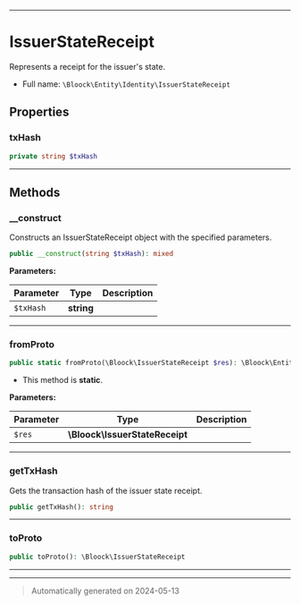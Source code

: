 ***

# IssuerStateReceipt

Represents a receipt for the issuer's state.



* Full name: `\Bloock\Entity\Identity\IssuerStateReceipt`



## Properties


### txHash



```php
private string $txHash
```






***

## Methods


### __construct

Constructs an IssuerStateReceipt object with the specified parameters.

```php
public __construct(string $txHash): mixed
```








**Parameters:**

| Parameter | Type | Description |
|-----------|------|-------------|
| `$txHash` | **string** |  |





***

### fromProto



```php
public static fromProto(\Bloock\IssuerStateReceipt $res): \Bloock\Entity\Identity\IssuerStateReceipt
```



* This method is **static**.




**Parameters:**

| Parameter | Type | Description |
|-----------|------|-------------|
| `$res` | **\Bloock\IssuerStateReceipt** |  |





***

### getTxHash

Gets the transaction hash of the issuer state receipt.

```php
public getTxHash(): string
```












***

### toProto



```php
public toProto(): \Bloock\IssuerStateReceipt
```












***


***
> Automatically generated on 2024-05-13
